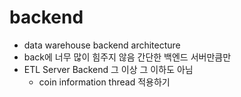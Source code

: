 # backend

+ data warehouse backend architecture
+ back에 너무 많이 힘주지 않음 간단한 백엔드 서버만큼만 
+ ETL Server Backend 그 이상 그 이하도 아님 
  + coin information thread 적용하기 



